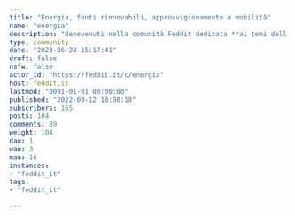 ```yaml
---
title: "Energia, fonti rinnovabili, approvvigionamento e mobilità" 
name: "energia"
description: "Benevenuti nella comunità Feddit dedicata **ai temi dell'energia, delle fonti rinnovabili, dell'approvvigionamento e della mobilità sostenibile**: qui è possibile condividere articoli divulgativi, contributi scientifici, link a discussioni e interviste sul tema e opinioni personali.Qui **[valgono tutte le regole dell'istanza](https://feddit.it/post/6)** ma, considerando che l'energia è un tema politicamente molto acceso, aggiungiamo un paio di regole aggiuntive:- 🚫 Qui **non è consentita la promozione di alcun prodotto o servizio** (per es. la condivisione di link pubblicitari, articoli redazionali, etc)!- 🚫 all’interno della comunità **non saranno consentite dichiarazioni o prese di posizione apodittiche** (tipo “il nucleare è una tecnologia morta”, “le rinnovabili sono un bluff”, l'auto elettrica è una truffa): prese di posizione forti devono essere ricondotte a fonti forti (fonti ufficiali, siti o testate scientificamente accurate o almeno fonti certe)"
type: community
date: "2023-06-28 15:17:41"
draft: false
nsfw: false
actor_id: "https://feddit.it/c/energia"
host: feddit.it
lastmod: "0001-01-01 00:00:00"
published: "2022-09-12 10:00:18"
subscribers: 165
posts: 104
comments: 89
weight: 104
dau: 1
wau: 3
mau: 16
instances:
- "feddit_it"
tags: 
- "feddit_it"

---
```

